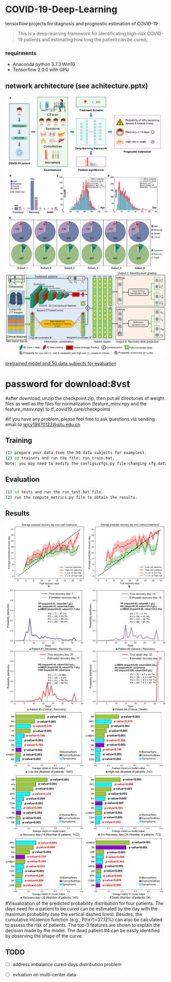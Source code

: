 # COVID-19-Deep-Learning
tensorflow projects for diagnosis and prognostic estimation of COVID-19

> This is a deep-learning framework for identificating high-risk COVID-19 patients and estimating how long the patient can be cured。

### requirments
- Anaconda python 3.7.3 Win10
- Tensorflow 2.0.0 with GPU

## network architecture (see achitecture.pptx)
![framework overview and data set](tf_covid19_care/images/framework_overview_dataset.PNG)
![netwok architecture](tf_covid19_care/images/architecture.PNG)

[pretrained model and 50 data subjects for evaluation](https://pan.baidu.com/s/1ybZmR6LbXXFDVDoLKkSdlA)
# password for download:8vst
#after download, unzip the checkpoint.zip, then put all directories of weight files as well as the files for normalization (feature_minv.npy and the feature_maxv.npy) to tf_covid19_care/checkpoints

#if you have any problem, please feel free to ask questions via sending email to wjcy19870122@sjtu.edu.cn
## Training

``` bash
(1) prepare your data (see the 50 data subjects for examples).
(2) cd trainers and run the file: run_train.bat.
Note: you may need to modify the configs/cfgs.py file:changing cfg.data_set to the directory of your dataset.
```
##  Evaluation
``` bash
(1) cd tests and run the run_test.bat file.
(2) run the compute_metrics.py file to obtain the results.
```
## Results
![average day error of prediction](tf_covid19_care/images/result_examples1.PNG)
![examples of prediction](tf_covid19_care/images/result_examples.PNG)
![significant features for the predictions](tf_covid19_care/images/result_examples2.PNG)
#Visualization of the predicted probability distribution for four patients. The days need for a patient to be cured can be estimated by the day with the maximum probability (see the vertical dashed lines). Besides, the cumulative incidence function (e.g., P(t≤7)=37.12%) can also be calculated to assess the risk of patients. The top-3 features are shown to explain the decision made by the model. The dead patient #4 can be easily identified by observing the shape of the curve.

## TODO

- [ ]  address imbalance cured-days distribution problem
- [ ]  evluation on multi-center data


